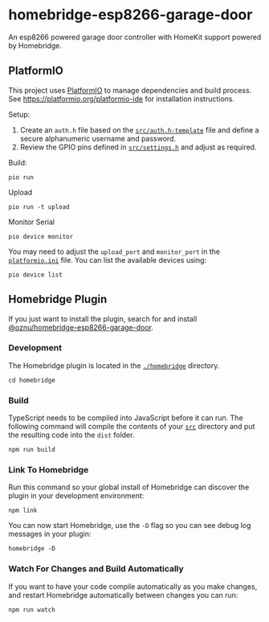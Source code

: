 # homebridge-esp8266-garage-door

An esp8266 powered garage door controller with HomeKit support powered by Homebridge.

## PlatformIO

This project uses [PlatformIO](https://platformio.org/) to manage dependencies and build process. See https://platformio.org/platformio-ide for installation instructions.

Setup:

1. Create an `auth.h` file based on the [`src/auth.h-template`](./src/auth.h-template) file and define a secure alphanumeric username and password.
2. Review the GPIO pins defined in [`src/settings.h`](./src/settings.h) and adjust as required.

Build:

```
pio run
```

Upload

```
pio run -t upload
```

Monitor Serial

```
pio device monitor
```

You may need to adjust the `upload_port` and `monitor_port` in the [`platformio.ini`](./platformio.ini) file. You can list the available devices using:

```
pio device list
```

## Homebridge Plugin

If you just want to install the plugin, search for and install [@oznu/homebridge-esp8266-garage-door](https://www.npmjs.com/package/@oznu/homebridge-esp8266-garage-door).

### Development

The Homebridge plugin is located in the [`./homebridge`](./homebridge) directory.

```
cd homebridge
```

### Build

TypeScript needs to be compiled into JavaScript before it can run. The following command will compile the contents of your [`src`](./src) directory and put the resulting code into the `dist` folder.

```
npm run build
```


### Link To Homebridge

Run this command so your global install of Homebridge can discover the plugin in your development environment:

```
npm link
```

You can now start Homebridge, use the `-D` flag so you can see debug log messages in your plugin:

```
homebridge -D
```

### Watch For Changes and Build Automatically

If you want to have your code compile automatically as you make changes, and restart Homebridge automatically between changes you can run:

```
npm run watch
```